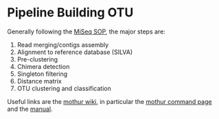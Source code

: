 # Pipeline Building OTU
Generally following the [MiSeq SOP](https://www.mothur.org/wiki/MiSeq_SOP), the major steps are:
1. Read merging/contigs assembly
1. Alignment to reference database (SILVA)
1. Pre-clustering
1. Chimera detection
1. Singleton filtering
1. Distance matrix
1. OTU clustering and classification

Useful links are the [mothur wiki](https://www.mothur.org/wiki/Main_Page), in particular the [mothur command page](https://www.mothur.org/wiki/Category:Commands) and the [manual](https://www.mothur.org/wiki/Mothur_manual).
